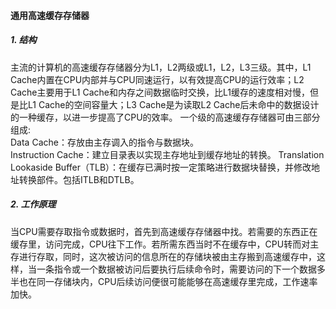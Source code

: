 #### 通用高速缓存存储器
##### 1. 结构
主流的计算机的高速缓存存储器分为L1，L2两级或L1，L2，L3三级。其中，L1 Cache内置在CPU内部并与CPU同速运行，以有效提高CPU的运行效率；L2 Cache主要用于L1 Cache和内存之间数据临时交换，比L1缓存的速度相对慢，但是比L1 Cache的空间容量大；L3 Cache是为读取L2 Cache后未命中的数据设计的一种缓存，以进一步提高了CPU的效率。
一个级的高速缓存存储器可由三部分组成:  
Data Cache：存放由主存调入的指令与数据块。  
Instruction Cache：建立目录表以实现主存地址到缓存地址的转换。
Translation Lookaside Buffer（TLB）：在缓存已满时按一定策略进行数据块替换，并修改地址转换部件。包括ITLB和DTLB。  
##### 2. 工作原理
当CPU需要存取指令或数据时，首先到高速缓存存储器中找。若需要的东西正在缓存里，访问完成，CPU往下工作。若所需东西当时不在缓存中，CPU转而对主存进行存取，同时，这次被访问的信息所在的存储块被由主存搬到高速缓存中，这样，当一条指令或一个数据被访问后要执行后续命令时，需要访问的下一个数据多半也在同一存储块内，CPU后续访问便很可能能够在高速缓存里完成，工作速率加快。
